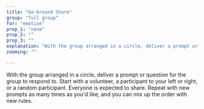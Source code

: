 ```yaml
---
title: "Go-Around Share"
group: "full group"
for: "emotion"
prop_1: "none"
prop_2: ""
prop_3: ""
explanation: "With the group arranged in a circle, deliver a prompt or question for the group to respond to. Start with a volunteer, a participant to your left or right, or a random participant. Everyone is expected to share. Repeat with new prompts as many times as you\'d like, and you can mix up the order with new rules."
zooming: ""

---
```


With the group arranged in a circle, deliver a prompt or question for the group to respond to. Start with a volunteer, a participant to your left or right, or a random participant. Everyone is expected to share. Repeat with new prompts as many times as you'd like, and you can mix up the order with new rules.
